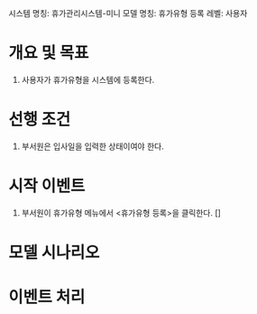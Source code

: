 시스템 명칭: 휴가관리시스템-미니
모델 명칭:  휴가유형 등록
레벨: 사용자

# 개요 및 목표
1. 사용자가 휴가유형을 시스템에 등록한다.

# 선행 조건
1. 부서원은 입사일을 입력한 상태이여야 한다.

# 시작 이벤트
1. 부서원이 휴가유형 메뉴에서 <휴가유형 등록>을 클릭한다. []

# 모델 시나리오


# 이벤트 처리